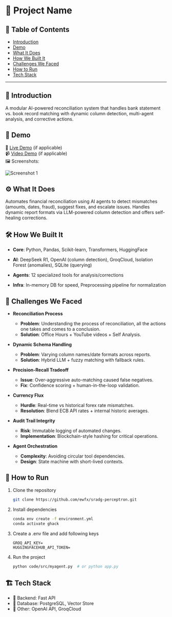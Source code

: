 # 🚀 Project Name

## 📌 Table of Contents

-   [Introduction](#introduction)
-   [Demo](#demo)
-   [What It Does](#what-it-does)
-   [How We Built It](#how-we-built-it)
-   [Challenges We Faced](#challenges-we-faced)
-   [How to Run](#how-to-run)
-   [Tech Stack](#tech-stack)

---

## 🎯 Introduction

A modular AI-powered reconciliation system that handles bank statement vs. book record matching with dynamic column detection, multi-agent analysis, and corrective actions.

## 🎥 Demo

🔗 [Live Demo](#) (if applicable)  
📹 [Video Demo](#) (if applicable)  
🖼️ Screenshots:

![Screenshot 1](link-to-image)

## ⚙️ What It Does

Automates financial reconciliation using AI agents to detect mismatches (amounts, dates, fraud), suggest fixes, and escalate issues. Handles dynamic report formats via LLM-powered column detection and offers self-healing corrections.

## 🛠️ How We Built It

-   **Core**: Python, Pandas, Scikit-learn, Transformers, HuggingFace

-   **AI**: DeepSeek R1, OpenAI (column detection), GroqCloud, Isolation Forest (anomalies), SQLite (querying)

-   **Agents**: 12 specialized tools for analysis/corrections

-   **Infra**: In-memory DB for speed, Preprocessing pipeline for normalization

## 🚧 Challenges We Faced

-   **Reconciliation Process**

    -   **Problem**: Understanding the process of reconciliation, all the actions one takes and comes to a conclusion.
    -   **Solution**: Office Hours + YouTube videos + Self Analysis.

-   **Dynamic Schema Handling**

    -   **Problem**: Varying column names/date formats across reports.
    -   **Solution**: Hybrid LLM + fuzzy matching with fallback rules.

-   **Precision-Recall Tradeoff**

    -   **Issue**: Over-aggressive auto-matching caused false negatives.
    -   **Fix**: Confidence scoring + human-in-the-loop validation.

-   **Currency Flux**

    -   **Hurdle**: Real-time vs historical forex rate mismatches.
    -   **Resolution**: Blend ECB API rates + internal historic averages.

-   **Audit Trail Integrity**

    -   **Risk**: Immutable logging of automated changes.
    -   **Implementation**: Blockchain-style hashing for critical operations.

-   **Agent Orchestration**
    -   **Complexity**: Avoiding circular tool dependencies.
    -   **Design**: State machine with short-lived contexts.

## 🏃 How to Run

1. Clone the repository
    ```sh
    git clone https://github.com/ewfx/sradg-perceptron.git
    ```
2. Install dependencies

    ```sh
    conda env create -f environment.yml
    conda activate ghack
    ```

3. Create a .env file and add following keys

    ```
    GROQ_API_KEY=
    HUGGINGFACEHUB_API_TOKEN=
    ```

4. Run the project
    ```sh
    python code/src/myagent.py  # or python app.py
    ```

## 🏗️ Tech Stack

-   🔹 Backend: Fast API
-   🔹 Database: PostgreSQL, Vector Store
-   🔹 Other: OpenAI API, GroqCloud

